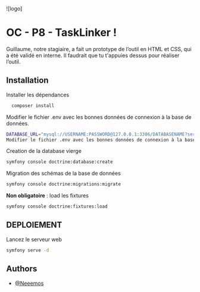 ![logo]
# OC - P8 -  TaskLinker  !

Guillaume, notre stagiaire, a fait un prototype de l’outil en HTML et CSS, qui a été validé en interne. II faudrait que tu t'appuies dessus pour réaliser l’outil.

## Installation 

Installer les dépendances 

```bash
  composer install
```
Modifier le fichier .env avec les bonnes données de connexion à la base de données.

```bash 
DATABASE_URL="mysql://USERNAME:PASSWORD@127.0.0.1:3306/DATABASENAME?serverVersion=8.0.32&charset=utf8mb4"
Modifier le fichier .env avec les bonnes données de connexion à la base de données.
```
Creation de la database vierge
```bash 
symfony console doctrine:database:create
```
Migration des schémas de la base de données

```bash 
symfony console doctrine:migrations:migrate
```
**Non obligatoire** : load les fixtures

```bash 
symfony console doctrine:fixtures:load

```

## DEPLOIEMENT

Lancez le serveur web


```bash
symfony serve -d 
```
## Authors

- [@Neeemos](https://github.com/Neeemos)
